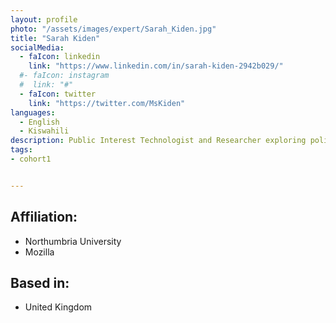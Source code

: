 ```yaml
---
layout: profile
photo: "/assets/images/expert/Sarah_Kiden.jpg"
title: "Sarah Kiden"
socialMedia:
  - faIcon: linkedin
    link: "https://www.linkedin.com/in/sarah-kiden-2942b029/"
  #- faIcon: instagram
  #  link: "#"
  - faIcon: twitter
    link: "https://twitter.com/MsKiden"
languages:
  - English
  - Kiswahili
description: Public Interest Technologist and Researcher exploring policy frameworks that support technology design, adoption, and use for diverse communities.
tags:
- cohort1


---
```

## Affiliation:
- Northumbria University
- Mozilla

## Based in: 
- United Kingdom